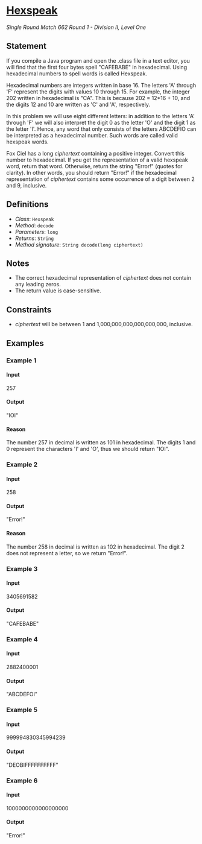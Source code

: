 # [Hexspeak](http://community.topcoder.com/tc?module=ProblemDetail&rd=16511&pm=13880)
*Single Round Match 662 Round 1 - Division II, Level One*

## Statement
If you compile a Java program and open the .class file in a text editor, you will find that the first four bytes spell "CAFEBABE" in hexadecimal.
Using hexadecimal numbers to spell words is called Hexspeak.

Hexadecimal numbers are integers written in base 16.
The letters 'A' through 'F' represent the digits with values 10 through 15.
For example, the integer 202 written in hexadecimal is "CA".
This is because 202 = 12*16 + 10, and the digits 12 and 10 are written as 'C' and 'A', respectively.

In this problem we will use eight different letters: in addition to the letters 'A' through 'F' we will also interpret the digit 0 as the letter 'O' and the digit 1 as the letter 'I'.
Hence, any word that only consists of the letters ABCDEFIO can be interpreted as a hexadecimal number.
Such words are called valid hexspeak words.

Fox Ciel has a long *ciphertext* containing a positive integer.
Convert this number to hexadecimal.
If you get the representation of a valid hexspeak word, return that word.
Otherwise, return the string "Error!" (quotes for clarity).
In other words, you should return "Error!" if the hexadecimal representation of *ciphertext* contains some occurrence of a digit between 2 and 9, inclusive.

## Definitions
- *Class*: `Hexspeak`
- *Method*: `decode`
- *Parameters*: `long`
- *Returns*: `String`
- *Method signature*: `String decode(long ciphertext)`

## Notes
- The correct hexadecimal representation of *ciphertext* does not contain any leading zeros.
- The return value is case-sensitive.

## Constraints
- *ciphertext* will be between 1 and 1,000,000,000,000,000,000, inclusive.

## Examples
### Example 1
#### Input
<c>257</c>
#### Output
<c>"IOI"</c>
#### Reason
The number 257 in decimal is written as 101 in hexadecimal.
The digits 1 and 0 represent the characters 'I' and 'O', thus we should return "IOI".

### Example 2
#### Input
<c>258</c>
#### Output
<c>"Error!"</c>
#### Reason
The number 258 in decimal is written as 102 in hexadecimal.
The digit 2 does not represent a letter, so we return "Error!".

### Example 3
#### Input
<c>3405691582</c>
#### Output
<c>"CAFEBABE"</c>
### Example 4
#### Input
<c>2882400001</c>
#### Output
<c>"ABCDEFOI"</c>
### Example 5
#### Input
<c>999994830345994239</c>
#### Output
<c>"DEOBIFFFFFFFFFF"</c>
### Example 6
#### Input
<c>1000000000000000000</c>
#### Output
<c>"Error!"</c>

